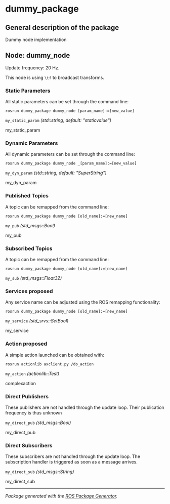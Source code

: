 # dummy_package

## General description of the package

<!--- protected region package description begin -->
Dummy node implementation
<!--- protected region package description end -->

<!--- todo How to handle the image generation -->
<!--- <img src="./model/dummy_node.png" width="300px" />-->

## Node: dummy_node

Update frequency: 20 Hz.

This node is using `\tf` to broadcast transforms.

<!--- protected region dummy_node begin -->
<!--- protected region dummy_node end -->

### Static Parameters

All static parameters can be set through the command line:

```shell
rosrun dummy_package dummy_node [param_name]:=[new_value]
```

`my_static_param` *(std::string, default: "staticvalue")*
<!--- protected region param my_static_param begin -->
my_static_param
<!--- protected region param my_static_param end -->

### Dynamic Parameters

All dynamic parameters can be set through the command line:

```shell
rosrun dummy_package dummy_node _[param_name]:=[new_value]
```

`my_dyn_param` *(std::string, default: "SuperString")*
<!--- protected region param my_dyn_param begin -->
my_dyn_param
<!--- protected region param my_dyn_param end -->

### Published Topics

A topic can be remapped from the command line:

```shell
rosrun dummy_package dummy_node [old_name]:=[new_name]
```

`my_pub` *(std_msgs::Bool)*
<!--- protected region publisher my_pub begin -->
my_pub
<!--- protected region publisher my_pub end -->

### Subscribed Topics

A topic can be remapped from the command line:

```shell
rosrun dummy_package dummy_node [old_name]:=[new_name]
```

`my_sub` *(std_msgs::Float32)*
<!--- protected region my_sub begin -->
<!--- protected region my_sub end -->

### Services proposed

Any service name can be adjusted using the ROS remapping functionality:

```shell
rosrun dummy_package dummy_node [old_name]:=[new_name]
```

`my_service` *(std_srvs::SetBool)*
<!--- protected region service server my_service begin -->
my_service
<!--- protected region service server my_service end -->

### Action proposed

A simple action launched can be obtained with:

```shell
rosrun actionlib axclient.py /do_action
```

`my_action` *(actionlib::Test)*
<!--- protected region action server my_action begin -->
complexaction
<!--- protected region action server my_action end -->

### Direct Publishers

These publishers are not handled through the update loop.
Their publication frequency is thus unknown

`my_direct_pub` *(std_msgs::Bool)*
<!--- protected region direct publisher my_direct_pub begin -->
my_direct_pub
<!--- protected region direct publisher my_direct_pub end -->

### Direct Subscribers

These subscribers are not handled through the update loop.
The subscription handler is triggered as soon as a message arrives.

`my_direct_sub` *(std_msgs::String)*
<!--- protected region direct subscriber my_direct_sub begin -->
my_direct_sub
<!--- protected region direct subscriber my_direct_sub end -->

---

*Package generated with the [ROS Package Generator](https://github.com/tecnalia-advancedmanufacturing-robotics/ros_pkg_gen).*
